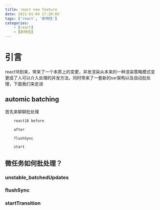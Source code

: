 ```yaml
---
title: react new feature
date: 2021-01-04 17:28:03
tags: ['react', '新特性']
categories: 
    - [react]
    - [新特性]
---
```


# 引言
react18到来，带来了一个本质上的变更，并发渲染从本来的一种渲染策略模式变更成了人可以介入处理的并发方法。同时带来了一套新的ssr架构以及自动批处理，下面我们来走进

## automic batching
首先来聊聊批处理

```js
    react18 before

    after

    flushSync

    start

```
## 微任务如何批处理？











### unstable_batchedUpdates

### flushSync

### startTransition


